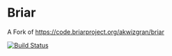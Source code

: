 Briar
========

A Fork of https://code.briarproject.org/akwizgran/briar

[![Build Status](https://travis-ci.org/AbrahamKiggundu/briar.svg?branch=master)](https://travis-ci.org/AbrahamKiggundu/briar)